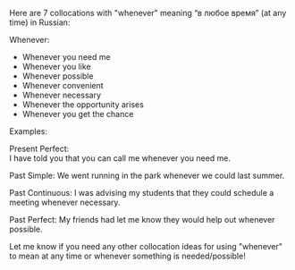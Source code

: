 Here are 7 collocations with "whenever" meaning “в любое время” (at any time) in Russian:

Whenever:

- Whenever you need me
- Whenever you like 
- Whenever possible
- Whenever convenient
- Whenever necessary
- Whenever the opportunity arises 
- Whenever you get the chance

Examples:  

Present Perfect:  
I have told you that you can call me whenever you need me.

Past Simple:
We went running in the park whenever we could last summer.

Past Continuous:
I was advising my students that they could schedule a meeting whenever necessary.

Past Perfect: 
My friends had let me know they would help out whenever possible.

Let me know if you need any other collocation ideas for using "whenever" to mean at any time or whenever something is needed/possible!